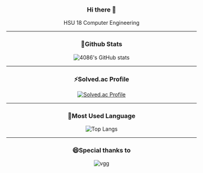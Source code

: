 <div align="center">
  <h3>Hi there 👋</h3>
  HSU 18 Computer Engineering
<hr>
  <h3>🌱Github Stats</h3>
  
![4086's GitHub stats](https://github-readme-stats.vercel.app/api?username=4086&show_icons=true&theme=tokyonight)

<hr>
  <h3>⚡Solved.ac Profile</h3>
  
[![Solved.ac Profile](http://mazassumnida.wtf/api/generate_badge?boj=avante_cn7)](https://solved.ac/avante_cn7)
  
<hr>
  <h3>💬Most Used Language</h3>
  
![Top Langs](https://github-readme-stats.vercel.app/api/top-langs/?username=4086&layout=compact&theme=tokyonight)
  
<hr>
  <h3>😄Special thanks to</h3>
  
![vgg](https://user-images.githubusercontent.com/85052819/192147763-3fae5eae-937e-47fa-9c57-cf77df097c1d.png)
  
</div>
